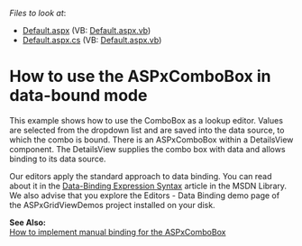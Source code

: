 <!-- default file list -->
*Files to look at*:

* [Default.aspx](./CS/ComboDataBound/Default.aspx) (VB: [Default.aspx.vb](./VB/ComboDataBound/Default.aspx.vb))
* [Default.aspx.cs](./CS/ComboDataBound/Default.aspx.cs) (VB: [Default.aspx.vb](./VB/ComboDataBound/Default.aspx.vb))
<!-- default file list end -->
# How to use the ASPxComboBox in data-bound mode


<p>This example shows how to use the ComboBox as a lookup editor. Values are selected from the dropdown list and are saved into the data source, to which the combo is bound. There is an ASPxComboBox within a DetailsView component. The DetailsView supplies the combo box with data and allows binding to its data source.</p><p>Our editors apply the standard approach to data binding. You can read about it in the <a href="http://msdn.microsoft.com/en-us/library/ms178366.aspx">Data-Binding Expression Syntax</a> article in the MSDN Library. We also advise that you explore the Editors - Data Binding demo page of the ASPxGridViewDemos project installed on your disk.</p><p><strong>See Also:</strong><br />
<a href="https://www.devexpress.com/Support/Center/p/E423">How to implement manual binding for the ASPxComboBox</a></p>

<br/>



